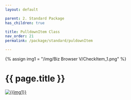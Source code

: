 ```yaml
---
layout: default

parent: 2. Standard Package
has_children: true

title: PulldownItem Class
nav_order: 21
permalink: /package/standard/puldownItem

---
```

{% assign img1 = "/img/Biz Browser V/CheckItem_1.png" %}

# {{ page.title }}

<a href="{{ img1 }}" target="_blank"> <img src="{{ img1 }}" alt="{{img1}}"></a>